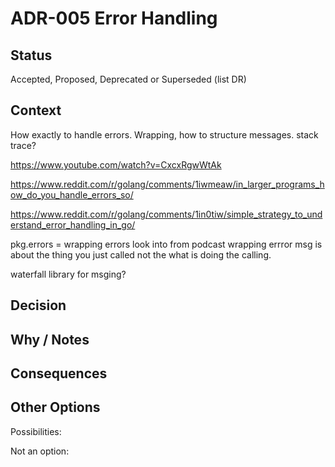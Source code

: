 # ADR-005 Error Handling

## Status

Accepted, Proposed, Deprecated or Superseded (list DR)

## Context

How exactly to handle errors. Wrapping, how to structure messages. stack trace?

https://www.youtube.com/watch?v=CxcxRgwWtAk

https://www.reddit.com/r/golang/comments/1iwmeaw/in_larger_programs_how_do_you_handle_errors_so/

https://www.reddit.com/r/golang/comments/1in0tiw/simple_strategy_to_understand_error_handling_in_go/

pkg.errors = wrapping errors
	look into from podcast
	wrapping errror msg is about the thing you just called not the what is doing the calling.

waterfall library for msging?

## Decision



## Why / Notes



## Consequences



## Other Options

Possibilities:

Not an option:

